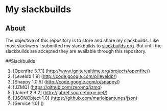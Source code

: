 # My slackbuilds
## About

The objective of this repository is to store and share my slackbuilds.
Like most slackwers I submitted my slackbuilds to [slackbuilds.org](http://slackbuilds.org/).
But until the slackbuilds are accepted they are available through this repository.

##Slackbuilds
1. [Openfire 3.7.1] (http://www.igniterealtime.org/projects/openfire/)
2. [Leveldb 1.9] (http://code.google.com/p/leveldb/)
3. [Snappy 1.0.5] (http://code.google.com/p/snappy/)
4. [JZMQ] (https://github.com/zeromq/jzmq)
5. [Jabref 2.9.2] (http://jabref.sourceforge.net/)
6. [JSONObject 1.0] (https://github.com/mariolpantunes/json)
7. [Service 1.0] ()
